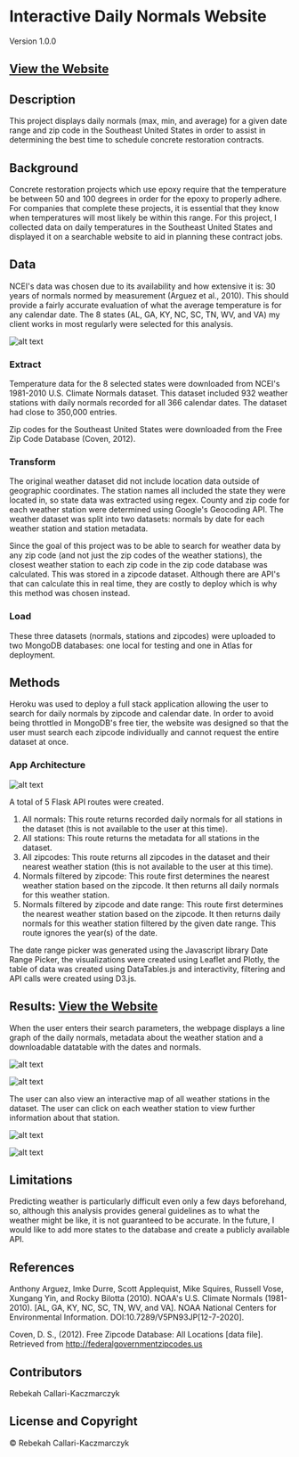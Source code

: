# Interactive Daily Normals Website
Version 1.0.0

## [View the Website](https://dailynormals.herokuapp.com/)

## Description
This project displays daily normals (max, min, and average) for a given date range and zip code in the Southeast United States in order to assist in determining the best time to schedule concrete restoration contracts.

## Background
Concrete restoration projects which use epoxy require that the temperature be between 50 and 100 degrees in order for the epoxy to properly adhere. For companies that complete these projects, it is essential that they know when temperatures will most likely be within this range. For this project, I collected data on daily temperatures in the Southeast United States and displayed it on a searchable website to aid in planning these contract jobs.

## Data
NCEI's data was chosen due to its availability and how extensive it is: 30 years of normals normed by measurement (Arguez et al., 2010). This should provide a fairly accurate evaluation of what the average temperature is for any calendar date. The 8 states (AL, GA, KY, NC, SC, TN, WV, and VA) my client works in most regularly were selected for this analysis.

![alt text](https://github.com/rebekahcallkacz/interactive-daily-normals/blob/main/static/images/etl.jpg "ETL Process")

### Extract
Temperature data for the 8 selected states were downloaded from NCEI's 1981-2010 U.S. Climate Normals dataset. This dataset included 932 weather stations with daily normals recorded for all 366 calendar dates. The dataset had close  to 350,000 entries.

Zip codes for the Southeast United States were downloaded from the Free Zip Code Database (Coven, 2012).

### Transform
The original weather dataset did not include location data outside of geographic coordinates. The station names all included the state they were located in, so state data was extracted using regex. County and zip code for each weather station were determined using Google's Geocoding API. The weather dataset was split into two datasets: normals by date for each weather station and station metadata. 

Since the goal of this project was to be able to search for weather data by any zip code (and not just the zip codes of the weather stations), the closest weather station to each zip code in the zip code database was calculated. This was stored in a zipcode dataset. Although there are API's that can calculate this in real time, they are costly to deploy which is why this method was chosen instead. 

### Load
These three datasets (normals, stations and zipcodes) were uploaded to two MongoDB databases: one local for testing and one in Atlas for deployment.

## Methods
Heroku was used to deploy a full stack application allowing the user to search for daily normals by zipcode and calendar date. In order to avoid being throttled in MongoDB's free tier, the website was designed so that the user must search each zipcode individually and cannot request the entire dataset at once.

### App Architecture
![alt text](https://github.com/rebekahcallkacz/interactive-daily-normals/blob/main/static/images/architecture.jpg "App Architecture")

A total of 5 Flask API routes were created.
1. All normals: This route returns recorded daily normals for all stations in the dataset (this is not available to the user at this time).
2. All stations: This route returns the metadata for all stations in the dataset.
3. All zipcodes: This route returns all zipcodes in the dataset and their nearest weather station (this is not available to the user at this time).
4. Normals filtered by zipcode: This route first determines the nearest weather station based on the zipcode. It then returns all daily normals for this weather station.
5. Normals filtered by zipcode and date range: This route first determines the nearest weather station based on the zipcode. It then returns daily normals for this weather station filtered by the given date range. This route ignores the year(s) of the date.

The date range picker was generated using the Javascript library Date Range Picker, the visualizations were created using Leaflet and Plotly, the table of data was created using DataTables.js and interactivity, filtering and API calls were created using D3.js.

## Results: [View the Website](https://dailynormals.herokuapp.com/)
When the user enters their search parameters, the webpage displays a line graph of the daily normals, metadata about the weather station and a downloadable datatable with the dates and normals. 

![alt text](https://github.com/rebekahcallkacz/interactive-daily-normals/blob/main/static/images/results1.jpg "Resuts Page pt. 1")

![alt text](https://github.com/rebekahcallkacz/interactive-daily-normals/blob/main/static/images/results2.jpg "Results Page pt. 2")

The user can also view an interactive map of all weather stations in the dataset. The user can click on each weather station to view further information about that station.

![alt text](https://github.com/rebekahcallkacz/interactive-daily-normals/blob/main/static/images/map1.jpg "Map pt. 1")

![alt text](https://github.com/rebekahcallkacz/interactive-daily-normals/blob/main/static/images/map2.jpg "Map pt. 2")

## Limitations
Predicting weather is particularly difficult even only a few days beforehand, so, although this analysis provides general guidelines as to what the weather might be like, it is not guaranteed to be accurate. In the future, I would like to add more states to the database and create a publicly available API.

## References 
Anthony Arguez, Imke Durre, Scott Applequist, Mike Squires, Russell Vose, Xungang Yin, and Rocky Bilotta (2010). NOAA's U.S. Climate Normals (1981-2010). [AL, GA, KY, NC, SC, TN, WV, and VA]. NOAA National Centers for Environmental Information. DOI:10.7289/V5PN93JP[12-7-2020].

Coven, D. S., (2012). Free Zipcode Database: All Locations [data file]. Retrieved from http://federalgovernmentzipcodes.us

## Contributors
Rebekah Callari-Kaczmarczyk

## License and Copyright
&copy; Rebekah Callari-Kaczmarczyk

